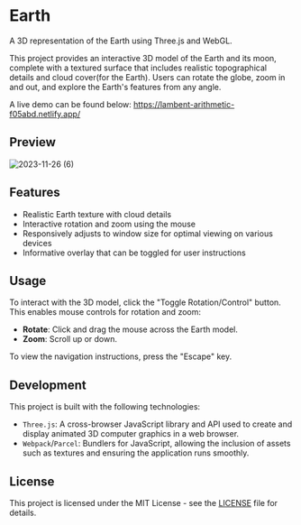 # Earth
A 3D representation of the Earth using Three.js and WebGL.

This project provides an interactive 3D model of the Earth and its moon, complete with a textured surface that includes realistic topographical details and cloud cover(for the Earth). Users can rotate the globe, zoom in and out, and explore the Earth's features from any angle.

A live demo can be found below:
https://lambent-arithmetic-f05abd.netlify.app/

## Preview
![2023-11-26 (6)](https://github.com/OkeahDavid/Earth/assets/82973470/734c9bdf-eacf-4a01-95de-2193f522a5e3)


## Features
- Realistic Earth texture with cloud details
- Interactive rotation and zoom using the mouse
- Responsively adjusts to window size for optimal viewing on various devices
- Informative overlay that can be toggled for user instructions

## Usage
To interact with the 3D model, click the "Toggle Rotation/Control" button. This enables mouse controls for rotation and zoom:
- **Rotate**: Click and drag the mouse across the Earth model.
- **Zoom**: Scroll up or down.

To view the navigation instructions, press the "Escape" key.

## Development
This project is built with the following technologies:
- `Three.js`: A cross-browser JavaScript library and API used to create and display animated 3D computer graphics in a web browser.
- `Webpack`/`Parcel`: Bundlers for JavaScript, allowing the inclusion of assets such as textures and ensuring the application runs smoothly.

## License
This project is licensed under the MIT License - see the [LICENSE](LICENSE) file for details.
